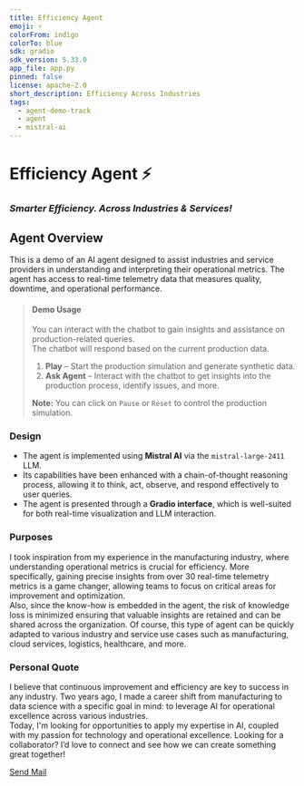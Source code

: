 ```yaml
---
title: Efficiency Agent
emoji: ⚡️
colorFrom: indigo
colorTo: blue
sdk: gradio
sdk_version: 5.33.0
app_file: app.py
pinned: false
license: apache-2.0
short_description: Efficiency Across Industries
tags:
  - agent-demo-track
  - agent
  - mistral-ai
---
```


# Efficiency Agent ⚡️️  
### *Smarter Efficiency. Across Industries & Services!*

## Agent Overview

This is a demo of an AI agent designed to assist industries and service providers in understanding and interpreting their operational metrics. The agent has access to real-time telemetry data that measures quality, downtime, and operational performance.

> #### Demo Usage
>
> You can interact with the chatbot to gain insights and assistance on production-related queries.  
> The chatbot will respond based on the current production data.  
> 1. **Play** – Start the production simulation and generate synthetic data.  
> 2. **Ask Agent** – Interact with the chatbot to get insights into the production process, identify issues, and more.  
>
> **Note:** You can click on `Pause` or `Reset` to control the production simulation.

### Design

* The agent is implemented using **Mistral AI** via the `mistral-large-2411` LLM.  
* Its capabilities have been enhanced with a chain-of-thought reasoning process, allowing it to think, act, observe, and respond effectively to user queries.  
* The agent is presented through a **Gradio interface**, which is well-suited for both real-time visualization and LLM interaction.

### Purposes  
I took inspiration from my experience in the manufacturing industry, where understanding operational metrics is crucial for efficiency. More specifically, gaining precise insights from over 30 real-time telemetry metrics is a game changer, allowing teams to focus on critical areas for improvement and optimization.  
Also, since the know-how is embedded in the agent, the risk of knowledge loss is minimized ensuring that valuable insights are retained and can be shared across the organization.  Of course, this type of agent can be quickly adapted to various industry and service use cases such as manufacturing, cloud services, logistics, healthcare, and more.


### Personal Quote  
I believe that continuous improvement and efficiency are key to success in any industry.  Two years ago, I made a career shift from manufacturing to data science with a specific goal in mind: to leverage AI for operational excellence across various industries.  
Today, I'm looking for opportunities to apply my expertise in AI, coupled with my passion for technology and operational excellence.  Looking for a collaborator? I’d love to connect and see how we can create something great together!  

[Send Mail](mailto:mriusero@icloud.com)